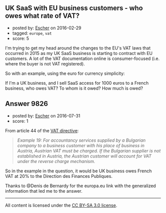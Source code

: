 ## UK SaaS with EU business customers - who owes what rate of VAT?

- posted by: [Escher](https://stackexchange.com/users/4623443/escher) on 2016-02-29
- tagged: `europe`, `vat`
- score: 5

<p>I'm trying to get my head around the changes to the EU's VAT laws that occurred in 2015 as my UK SaaS business is starting to contract with EU customers. A lot of the VAT documentation online is consumer-focused (i.e. where the buyer is not VAT registered).</p>

<p>So with an example, using the euro for currency simplicity:</p>

<p>If I'm a UK business, and I sell SaaS access for 1000 euros to a French business, who owes VAT? To whom is it owed? How much is owed?</p>



## Answer 9826

- posted by: [Escher](https://stackexchange.com/users/4623443/escher) on 2016-07-31
- score: 1

<p>From article 44 of the <a href="http://eur-lex.europa.eu/legal-content/EN/ALL/?uri=CELEX:32006L0112" rel="nofollow">VAT directive</a>:</p>

<blockquote>
  <p><em>Example 19: For accountancy services supplied by a Bulgarian company to a business customer with his place of business in Austria, Austrian VAT must be charged. If the Bulgarian supplier is not established in Austria, the Austrian customer will account for VAT under the reverse charge mechanism.</em></p>
</blockquote>

<p>So in the example in the question, it would be UK business owes French VAT at 20% to the Direction des Finances Publiques.</p>

<p>Thanks to @Denis de Bernardy for the europa.eu link with the generalized information that led me to the answer. </p>




---

All content is licensed under the [CC BY-SA 3.0 license](https://creativecommons.org/licenses/by-sa/3.0/).
